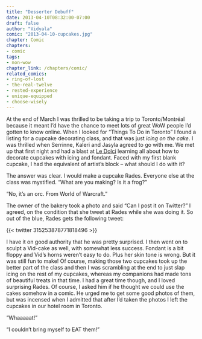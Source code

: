 ```yaml
---
title: "Desserter Debuff"
date: 2013-04-10T08:32:00-07:00
draft: false
author: "Vidyala"
comic: "2013-04-10-cupcakes.jpg"
chapter: Comic
chapters:
- comic
tags:
- non-wow
chapter_link: /chapters/comic/
related_comics:
- ring-of-lost
- the-real-twelve
- rested-experience
- unique-equipped
- choose-wisely
---
```


At the end of March I was thrilled to be taking a trip to Toronto/Montréal because it meant I’d have the chance to meet lots of great WoW people I’d gotten to know online. When I looked for “Things To Do in Toronto” I found a listing for a cupcake decorating class, and that was just *icing on the cake*. I was thrilled when Serrinne, Kaleri and Jasyla agreed to go with me. We met up that first night and had a blast at [Le Dolci](http://www.ledolci.com/) learning all about how to decorate cupcakes with icing and fondant. Faced with my first blank cupcake, I had the equivalent of artist’s block – what should I do with it?


The answer was clear. I would make a cupcake Rades. Everyone else at the class was mystified. “What are you making? Is it a frog?”


“No, it’s an orc. From World of Warcraft.”


The owner of the bakery took a photo and said “Can I post it on Twitter?” I agreed, on the condition that she tweet at Rades while she was doing it. So out of the blue, Rades gets the following tweet:

{{< twitter 315253878771818496 >}}

I have it on good authority that he was pretty surprised. I then went on to sculpt a Vid-cake as well, with somewhat less success. Fondant is a bit floppy and Vid’s horns weren’t easy to do. Plus her skin tone is wrong. But it was still fun to make! Of course, making those two cupcakes took up the better part of the class and then I was scrambling at the end to just slap icing on the rest of my cupcakes, whereas my companions had made tons of beautiful treats in that time. I had a great time though, and I loved surprising Rades. Of course, I asked him if he thought we could use the cakes somehow in a comic. He urged me to get some good photos of them, but was incensed when I admitted that after I’d taken the photos I left the cupcakes in our hotel room in Toronto.


“Whaaaaat!”


“I couldn’t bring myself to EAT them!”

